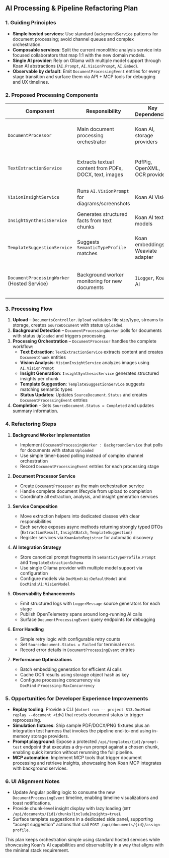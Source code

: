 ## **AI Processing & Pipeline Refactoring Plan**

### 1. Guiding Principles

- **Simple hosted services**: Use standard `BackgroundService` patterns for document processing; avoid channel queues and complex orchestration.
- **Composable services**: Split the current monolithic analysis service into focused collaborators that map 1:1 with the new domain models.
- **Single AI provider**: Rely on Ollama with multiple model support through Koan AI abstractions (`AI.Prompt`, `AI.VisionPrompt`, `AI.Embed`).
- **Observable by default**: Emit `DocumentProcessingEvent` entries for every stage transition and surface them via API + MCP tools for debugging and UX timelines.

### 2. Proposed Processing Components

| Component | Responsibility | Key Dependencies | Notes |
|-----------|----------------|------------------|-------|
| `DocumentProcessor` | Main document processing orchestrator | Koan AI, storage providers | Single hosted service handling document lifecycle. |
| `TextExtractionService` | Extracts textual content from PDFs, DOCX, text, images | PdfPig, OpenXML, OCR provider | Writes `DocumentChunk` records and updates `Summary`. |
| `VisionInsightService` | Runs `AI.VisionPrompt` for diagrams/screenshots | Koan AI Vision | Produces `DocumentInsight` entries flagged as `Vision`. |
| `InsightSynthesisService` | Generates structured facts from text chunks | Koan AI text models | Operates per chunk, merges into summary. |
| `TemplateSuggestionService` | Suggests `SemanticTypeProfile` matches | Koan embeddings + Weaviate adapter | Falls back to lexical heuristics when embeddings disabled. |
| `DocumentProcessingWorker` (Hosted Service) | Background worker monitoring for new documents | `ILogger`, Koan AI | Simple polling-based processing without channels. |

### 3. Processing Flow

1. **Upload** – `DocumentsController.Upload` validates file size/type, streams to storage, creates `SourceDocument` with status `Uploaded`.
2. **Background Detection** – `DocumentProcessingWorker` polls for documents with status `Uploaded` and triggers processing.
3. **Processing Orchestration** – `DocumentProcessor` handles the complete workflow:
   - **Text Extraction**: `TextExtractionService` extracts content and creates `DocumentChunk` entities
   - **Vision Analysis**: `VisionInsightService` analyzes images using `AI.VisionPrompt`
   - **Insight Generation**: `InsightSynthesisService` generates structured insights per chunk
   - **Template Suggestion**: `TemplateSuggestionService` suggests matching semantic types
   - **Status Updates**: Updates `SourceDocument.Status` and creates `DocumentProcessingEvent` entries
4. **Completion** – Sets `SourceDocument.Status = Completed` and updates summary information.

### 4. Refactoring Steps

1. **Background Worker Implementation**
   - Implement `DocumentProcessingWorker : BackgroundService` that polls for documents with status `Uploaded`
   - Use simple timer-based polling instead of complex channel orchestration
   - Record `DocumentProcessingEvent` entries for each processing stage

2. **Document Processor Service**
   - Create `DocumentProcessor` as the main orchestration service
   - Handle complete document lifecycle from upload to completion
   - Coordinate all extraction, analysis, and insight generation services

3. **Service Composition**
   - Move extraction helpers into dedicated classes with clear responsibilities
   - Each service exposes async methods returning strongly typed DTOs (`ExtractionResult`, `InsightBatch`, `TemplateSuggestion`)
   - Register services via `KoanAutoRegistrar` for automatic discovery

4. **AI Integration Strategy**
   - Store canonical prompt fragments in `SemanticTypeProfile.Prompt` and `TemplateExtractionSchema`
   - Use single Ollama provider with multiple model support via configuration
   - Configure models via `DocMind:Ai:DefaultModel` and `DocMind:Ai:VisionModel`

5. **Observability Enhancements**
   - Emit structured logs with `LoggerMessage` source generators for each stage
   - Publish OpenTelemetry spans around long-running AI calls
   - Surface `DocumentProcessingEvent` query endpoints for debugging

6. **Error Handling**
   - Simple retry logic with configurable retry counts
   - Set `SourceDocument.Status = Failed` for terminal errors
   - Record error details in `DocumentProcessingEvent` entries

7. **Performance Optimizations**
   - Batch embedding generation for efficient AI calls
   - Cache OCR results using storage object hash as key
   - Configure processing concurrency via `DocMind:Processing:MaxConcurrency`

### 5. Opportunities for Developer Experience Improvements

- **Replay tooling**: Provide a CLI (`dotnet run -- project S13.DocMind replay --document <id>`) that resets document status to trigger reprocessing.
- **Simulation fixtures**: Ship sample PDF/DOCX/PNG fixtures plus an integration test harness that invokes the pipeline end-to-end using in-memory storage providers.
- **Prompt playground**: Expose a protected `/api/templates/{id}/prompt-test` endpoint that executes a dry-run prompt against a chosen chunk, enabling quick iteration without rerunning the full pipeline.
- **MCP automation**: Implement MCP tools that trigger document processing and retrieve insights, showcasing how Koan MCP integrates with background services.

### 6. UI Alignment Notes

- Update Angular polling logic to consume the new `DocumentProcessingEvent` timeline, enabling timeline visualizations and toast notifications.
- Provide chunk-level insight display with lazy loading (`GET /api/documents/{id}/chunks?includeInsights=true`).
- Surface template suggestions in a dedicated side panel, supporting “accept suggestion” actions that call `POST /api/documents/{id}/assign-profile`.

This plan keeps orchestration simple using standard hosted services while showcasing Koan's AI capabilities and observability in a way that aligns with the minimal stack requirement.
